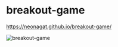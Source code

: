 # breakout-game

https://neonagat.github.io/breakout-game/

![breakout-game](https://user-images.githubusercontent.com/73759315/163040465-a089f07e-63bf-477c-864c-64111f87d064.png)

